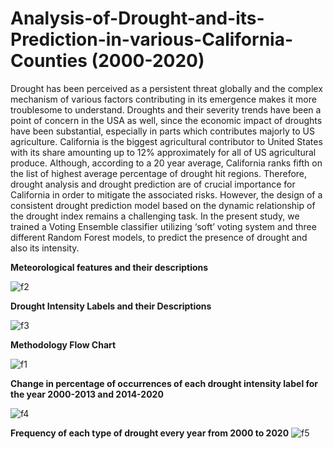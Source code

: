 # Analysis-of-Drought-and-its-Prediction-in-various-California-Counties (2000-2020)

Drought has been perceived as a persistent threat globally and the complex mechanism of various factors contributing in its emergence makes it more troublesome to understand. Droughts and their severity trends have been a point of concern in the USA as well, since the economic impact of droughts have been substantial, especially in parts which contributes majorly to US agriculture. California is the biggest agricultural contributor to United States with its share amounting up to 12% approximately for all of US agricultural produce. Although, according to a 20 year average, California ranks fifth on the list of highest average percentage of drought hit regions. Therefore, drought analysis and drought prediction are of crucial importance for California in order to mitigate the associated risks. However, the design of a consistent drought prediction model based on the dynamic relationship of the drought index remains a challenging task. In the present study, we trained a Voting Ensemble classifier utilizing ‘soft’ voting system and three different Random Forest models, to predict the presence of drought and also its intensity. 


**Meteorological features and their descriptions**

![f2](https://user-images.githubusercontent.com/63223619/139320489-0075f768-b377-4261-87a2-f94f1839ed25.PNG)

**Drought Intensity Labels and their Descriptions**

![f3](https://user-images.githubusercontent.com/63223619/139320647-b8f5ce50-b73c-41ca-ad5e-98f26da5c13a.PNG)


**Methodology Flow Chart**

![f1](https://user-images.githubusercontent.com/63223619/139320360-1034dbd8-9f7e-4e37-b347-b0957a172145.PNG)

**Change in percentage of occurrences of each drought intensity label for the year 2000-2013 and 2014-2020**

![f4](https://user-images.githubusercontent.com/63223619/139321058-da2fb9f3-7241-4692-bd1d-75d5e40284d4.PNG)

**Frequency of each type of drought every year from 2000 to 2020**
![f5](https://user-images.githubusercontent.com/63223619/139321170-5003c753-a553-481b-ab0c-434a8c72e3ab.PNG)

